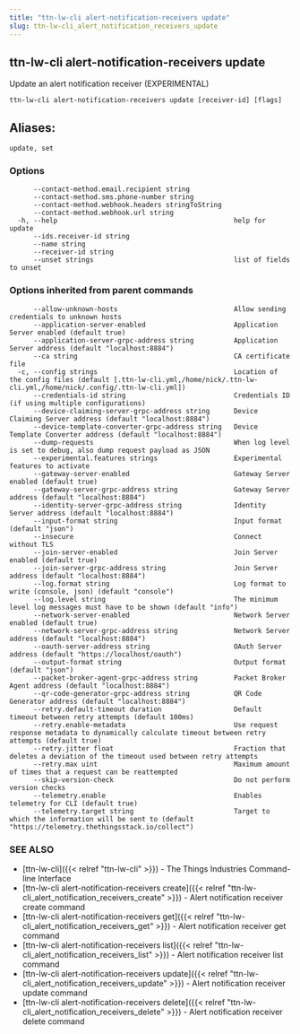```yaml
---
title: "ttn-lw-cli alert-notification-receivers update"
slug: ttn-lw-cli_alert_notification_receivers_update
---
```


## ttn-lw-cli alert-notification-receivers update

Update an alert notification receiver (EXPERIMENTAL)

```
ttn-lw-cli alert-notification-receivers update [receiver-id] [flags]
```

## Aliases:
```
update, set
```

### Options
```
      --contact-method.email.recipient string
      --contact-method.sms.phone-number string
      --contact-method.webhook.headers stringToString
      --contact-method.webhook.url string
  -h, --help                                            help for update
      --ids.receiver-id string
      --name string
      --receiver-id string
      --unset strings                                   list of fields to unset
```

### Options inherited from parent commands

```
      --allow-unknown-hosts                             Allow sending credentials to unknown hosts
      --application-server-enabled                      Application Server enabled (default true)
      --application-server-grpc-address string          Application Server address (default "localhost:8884")
      --ca string                                       CA certificate file
  -c, --config strings                                  Location of the config files (default [.ttn-lw-cli.yml,/home/nick/.ttn-lw-cli.yml,/home/nick/.config/.ttn-lw-cli.yml])
      --credentials-id string                           Credentials ID (if using multiple configurations)
      --device-claiming-server-grpc-address string      Device Claiming Server address (default "localhost:8884")
      --device-template-converter-grpc-address string   Device Template Converter address (default "localhost:8884")
      --dump-requests                                   When log level is set to debug, also dump request payload as JSON
      --experimental.features strings                   Experimental features to activate
      --gateway-server-enabled                          Gateway Server enabled (default true)
      --gateway-server-grpc-address string              Gateway Server address (default "localhost:8884")
      --identity-server-grpc-address string             Identity Server address (default "localhost:8884")
      --input-format string                             Input format (default "json")
      --insecure                                        Connect without TLS
      --join-server-enabled                             Join Server enabled (default true)
      --join-server-grpc-address string                 Join Server address (default "localhost:8884")
      --log.format string                               Log format to write (console, json) (default "console")
      --log.level string                                The minimum level log messages must have to be shown (default "info")
      --network-server-enabled                          Network Server enabled (default true)
      --network-server-grpc-address string              Network Server address (default "localhost:8884")
      --oauth-server-address string                     OAuth Server address (default "https://localhost/oauth")
      --output-format string                            Output format (default "json")
      --packet-broker-agent-grpc-address string         Packet Broker Agent address (default "localhost:8884")
      --qr-code-generator-grpc-address string           QR Code Generator address (default "localhost:8884")
      --retry.default-timeout duration                  Default timeout between retry attempts (default 100ms)
      --retry.enable-metadata                           Use request response metadata to dynamically calculate timeout between retry attempts (default true)
      --retry.jitter float                              Fraction that deletes a deviation of the timeout used between retry attempts
      --retry.max uint                                  Maximum amount of times that a request can be reattempted
      --skip-version-check                              Do not perform version checks
      --telemetry.enable                                Enables telemetry for CLI (default true)
      --telemetry.target string                         Target to which the information will be sent to (default "https://telemetry.thethingsstack.io/collect")
```

### SEE ALSO

* [ttn-lw-cli]({{< relref "ttn-lw-cli" >}})	 - The Things Industries Command-line Interface
* [ttn-lw-cli alert-notification-receivers create]({{< relref "ttn-lw-cli_alert_notification_receivers_create" >}})	 - Alert notification receiver create command
* [ttn-lw-cli alert-notification-receivers get]({{< relref "ttn-lw-cli_alert_notification_receivers_get" >}})	 - Alert notification receiver get command
* [ttn-lw-cli alert-notification-receivers list]({{< relref "ttn-lw-cli_alert_notification_receivers_list" >}})	 - Alert notification receiver list command
* [ttn-lw-cli alert-notification-receivers update]({{< relref "ttn-lw-cli_alert_notification_receivers_update" >}})	 - Alert notification receiver update command
* [ttn-lw-cli alert-notification-receivers delete]({{< relref "ttn-lw-cli_alert_notification_receivers_delete" >}})	 - Alert notification receiver delete command

